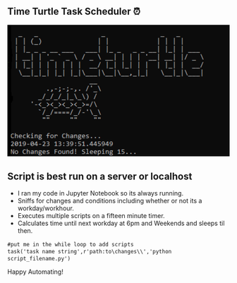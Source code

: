## Time Turtle Task Scheduler :alarm_clock:

![turtle time](time.png)

## Script is best run on a server or localhost
* I ran my code in Jupyter Notebook so its always running.
* Sniffs for changes and conditions including whether or not its a workday/workhour.
* Executes multiple scripts on a fifteen minute timer.
* Calculates time until next workday at 6pm and Weekends and sleeps til then.

```
#put me in the while loop to add scripts
task('task name string',r'path:to\changes\\','python script_filename.py')
```
Happy Automating!
